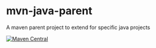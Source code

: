 # mvn-java-parent
A maven parent project to extend for specific java projects


[![Maven Central](https://maven-badges.herokuapp.com/maven-central/de.alpharogroup/mvn-java-parent/badge.svg)](https://maven-badges.herokuapp.com/maven-central/de.alpharogroup/mvn-java-parent)
